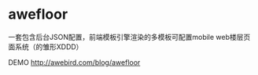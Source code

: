 awefloor
========

一套包含后台JSON配置，前端模板引擎渲染的多模板可配置mobile web楼层页面系统（的雏形XDDD）

DEMO
http://awebird.com/blog/awefloor
